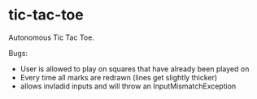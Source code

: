 # tic-tac-toe
Autonomous Tic Tac Toe.

Bugs:
  - User is allowed to play on squares that have already been played on
  - Every time all marks are redrawn (lines get slightly thicker)
  - allows invladid inputs and will throw an InputMismatchException
